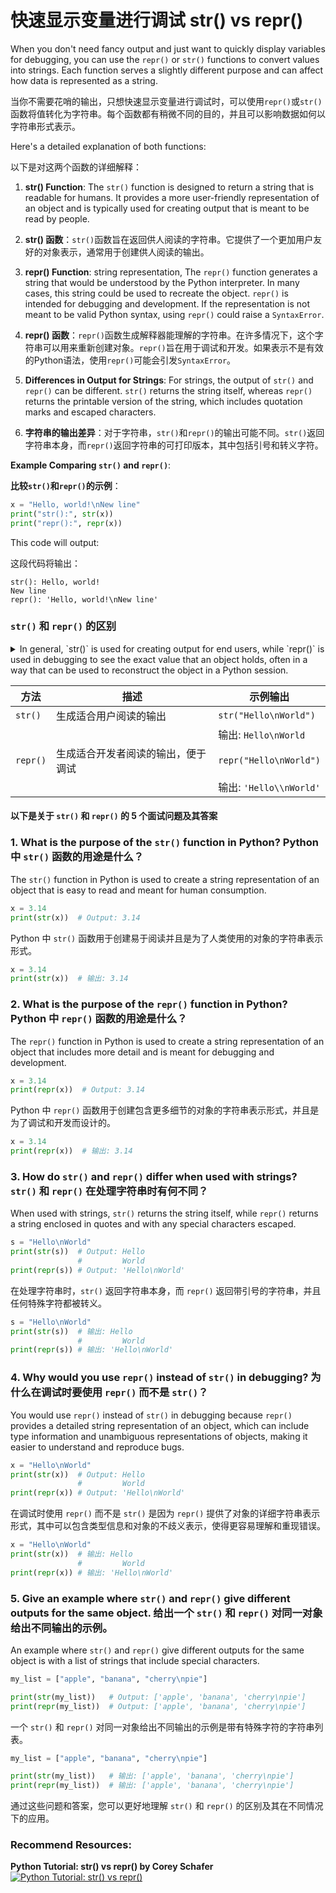 # 快速显示变量进行调试 str() vs repr()
When you don't need fancy output and just want to quickly display variables for debugging, you can use the `repr()` or `str()` functions to convert values into strings. Each function serves a slightly different purpose and can affect how data is represented as a string.

当你不需要花哨的输出，只想快速显示变量进行调试时，可以使用`repr()`或`str()`函数将值转化为字符串。每个函数都有稍微不同的目的，并且可以影响数据如何以字符串形式表示。

Here's a detailed explanation of both functions:

以下是对这两个函数的详细解释：

1. **str() Function**: The `str()` function is designed to return a string that is readable for humans. It provides a more user-friendly representation of an object and is typically used for creating output that is meant to be read by people.

1. **str() 函数**：`str()`函数旨在返回供人阅读的字符串。它提供了一个更加用户友好的对象表示，通常用于创建供人阅读的输出。

2. **repr() Function**: string representation, The `repr()` function generates a string that would be understood by the Python interpreter. In many cases, this string could be used to recreate the object. `repr()` is intended for debugging and development. If the representation is not meant to be valid Python syntax, using `repr()` could raise a `SyntaxError`.

2. **repr() 函数**：`repr()`函数生成解释器能理解的字符串。在许多情况下，这个字符串可以用来重新创建对象。`repr()`旨在用于调试和开发。如果表示不是有效的Python语法，使用`repr()`可能会引发`SyntaxError`。

3. **Differences in Output for Strings**: For strings, the output of `str()` and `repr()` can be different. `str()` returns the string itself, whereas `repr()` returns the printable version of the string, which includes quotation marks and escaped characters.

3. **字符串的输出差异**：对于字符串，`str()`和`repr()`的输出可能不同。`str()`返回字符串本身，而`repr()`返回字符串的可打印版本，其中包括引号和转义字符。

**Example Comparing `str()` and `repr()`**:

**比较`str()`和`repr()`的示例**：

```python
x = "Hello, world!\nNew line"
print("str():", str(x))
print("repr():", repr(x))
```

This code will output:

这段代码将输出：

```
str(): Hello, world!
New line
repr(): 'Hello, world!\nNew line'
```

### `str()` 和 `repr()` 的区别

<details>
  <summary>In general, `str()` is used for creating output for end users, while `repr()` is used in debugging to see the exact value that an object holds, often in a way that can be used to reconstruct the object in a Python session.</summary>

一般来说，`str()`用于为最终用户创建输出，而`repr()`用于调试中查看对象持有的确切值，通常以一种可以在Python会话中重新构建对象的方式使用。

是的，`str()` 和 `repr()` 在 Python 中有不同的用途和输出。以下是它们的详细说明和示例：

### `str()` 和 `repr()` 的区别

- **`str()`**:
  - 用于生成适合人类阅读的输出。
  - 通常用于显示对象的简洁和友好的描述。
  
- **`repr()`**:
  - 用于生成适合开发者阅读的输出。
  - 通常用于显示对象的详细和准确的表示，以便在调试时查看对象的确切值。
  - 输出的字符串通常可以用 `eval()` 函数重新创建该对象。

### 示例

```python
# 定义一个字符串
s = "Hello\nWorld"

# 使用 str() 输出
print(str(s))  # 输出: Hello
               #       World

# 使用 repr() 输出
print(repr(s)) # 输出: 'Hello\nWorld'
```

从示例可以看出，`str()` 返回的字符串是直接的用户友好型显示，而 `repr()` 返回的字符串包含了字符串的转义字符和引号。

### 实际使用场景

- **`str()`**:
  - 用于生成输出给终端用户。例如：
    ```python
    name = "Alice"
    print(f"Hello, {name}!")  # 输出: Hello, Alice!
    ```
  
- **`repr()`**:
  - 用于生成调试信息和日志。例如：
    ```python
    import logging
    logging.basicConfig(level=logging.DEBUG)
    logging.debug(f"The value of s is: {repr(s)}")  # 输出: The value of s is: 'Hello\nWorld'
    ```
    
</details>

| 方法   | 描述                                       | 示例输出                |
|--------|--------------------------------------------|-------------------------|
| `str()`| 生成适合用户阅读的输出                      | `str("Hello\nWorld")`   |
|        |                                            | 输出: `Hello\nWorld`    |
| `repr()`| 生成适合开发者阅读的输出，便于调试          | `repr("Hello\nWorld")`  |
|        |                                            | 输出: `'Hello\\nWorld'` |


#### 以下是关于 `str()` 和 `repr()` 的 5 个面试问题及其答案

### 1. What is the purpose of the `str()` function in Python? Python 中 `str()` 函数的用途是什么？

The `str()` function in Python is used to create a string representation of an object that is easy to read and meant for human consumption.

```python
x = 3.14
print(str(x))  # Output: 3.14
```

Python 中 `str()` 函数用于创建易于阅读并且是为了人类使用的对象的字符串表示形式。

```python
x = 3.14
print(str(x))  # 输出: 3.14
```

### 2. What is the purpose of the `repr()` function in Python? Python 中 `repr()` 函数的用途是什么？

The `repr()` function in Python is used to create a string representation of an object that includes more detail and is meant for debugging and development.

```python
x = 3.14
print(repr(x))  # Output: 3.14
```

Python 中 `repr()` 函数用于创建包含更多细节的对象的字符串表示形式，并且是为了调试和开发而设计的。

```python
x = 3.14
print(repr(x))  # 输出: 3.14
```

### 3. How do `str()` and `repr()` differ when used with strings? `str()` 和 `repr()` 在处理字符串时有何不同？

When used with strings, `str()` returns the string itself, while `repr()` returns a string enclosed in quotes and with any special characters escaped.

```python
s = "Hello\nWorld"
print(str(s))  # Output: Hello
               #         World
print(repr(s)) # Output: 'Hello\nWorld'
```

在处理字符串时，`str()` 返回字符串本身，而 `repr()` 返回带引号的字符串，并且任何特殊字符都被转义。

```python
s = "Hello\nWorld"
print(str(s))  # 输出: Hello
               #         World
print(repr(s)) # 输出: 'Hello\nWorld'
```

### 4. Why would you use `repr()` instead of `str()` in debugging? 为什么在调试时要使用 `repr()` 而不是 `str()`？

You would use `repr()` instead of `str()` in debugging because `repr()` provides a detailed string representation of an object, which can include type information and unambiguous representations of objects, making it easier to understand and reproduce bugs.

```python
x = "Hello\nWorld"
print(str(x))  # Output: Hello
               #         World
print(repr(x)) # Output: 'Hello\nWorld'
```

在调试时使用 `repr()` 而不是 `str()` 是因为 `repr()` 提供了对象的详细字符串表示形式，其中可以包含类型信息和对象的不歧义表示，使得更容易理解和重现错误。

```python
x = "Hello\nWorld"
print(str(x))  # 输出: Hello
               #         World
print(repr(x)) # 输出: 'Hello\nWorld'
```

### 5. Give an example where `str()` and `repr()` give different outputs for the same object. 给出一个 `str()` 和 `repr()` 对同一对象给出不同输出的示例。

An example where `str()` and `repr()` give different outputs for the same object is with a list of strings that include special characters.

```python
my_list = ["apple", "banana", "cherry\npie"]

print(str(my_list))   # Output: ['apple', 'banana', 'cherry\npie']
print(repr(my_list))  # Output: ['apple', 'banana', 'cherry\npie']
```

一个 `str()` 和 `repr()` 对同一对象给出不同输出的示例是带有特殊字符的字符串列表。

```python
my_list = ["apple", "banana", "cherry\npie"]

print(str(my_list))   # 输出: ['apple', 'banana', 'cherry\npie']
print(repr(my_list))  # 输出: ['apple', 'banana', 'cherry\npie']
```

通过这些问题和答案，您可以更好地理解 `str()` 和 `repr()` 的区别及其在不同情况下的应用。

### Recommend Resources:
**Python Tutorial: str() vs repr() by Corey Schafer**
[![Python Tutorial: str() vs repr()](https://img.youtube.com/vi/5cvM-crlDvg/maxresdefault.jpg)](https://youtu.be/5cvM-crlDvg)
